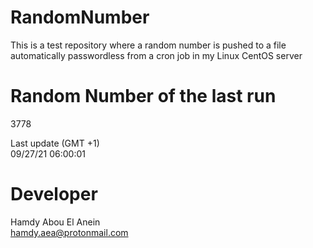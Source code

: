# RandomNumber    
This is a test repository where a random number is pushed to a file automatically passwordless from a cron job in my Linux CentOS server    
# Random Number of the last run   
3778
      
Last update (GMT +1)    
09/27/21 06:00:01
# Developer    
Hamdy Abou El Anein   
hamdy.aea@protonmail.com
